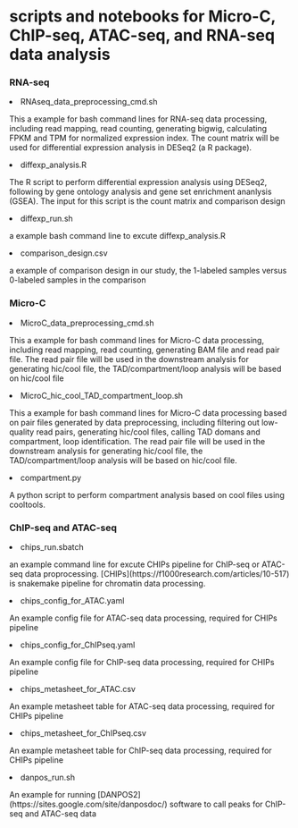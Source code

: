 # scripts and notebooks for Micro-C, ChIP-seq, ATAC-seq, and RNA-seq data analysis

### RNA-seq
<li>RNAseq_data_preprocessing_cmd.sh</li>
<p>This a example for bash command lines for RNA-seq data processing, including read mapping, read counting, generating bigwig, calculating FPKM and TPM for normalized expression index. The count matrix will be used for differential expression analysis in DESeq2 (a R package).</p>

<li>diffexp_analysis.R</li>
<p>The R script to perform differential expression analysis using DESeq2, following by gene ontology analysis and gene set enrichment ananlysis (GSEA). The input for this script is the count matrix and comparison design</p>

<li>diffexp_run.sh</li>
<p>a example bash command line to excute diffexp_analysis.R</p>

<li>comparison_design.csv</li>
<p>a example of comparison design in our study, the 1-labeled samples versus 0-labeled samples in the comparison</p>


### Micro-C
<li>MicroC_data_preprocessing_cmd.sh</li>
<p>This a example for bash command lines for Micro-C data processing, including read mapping, read counting, generating BAM file and read pair file. The read pair file will be used in the downstream analysis for generating hic/cool file, the TAD/compartment/loop analysis will be based on hic/cool file</p>

<li>MicroC_hic_cool_TAD_compartment_loop.sh</li>
<p>This a example for bash command lines for Micro-C data processing based on pair files generated by data preprocessing, including filtering out low-quality read pairs, generating hic/cool files, calling TAD domans and compartment, loop identification. The read pair file will be used in the downstream analysis for generating hic/cool file, the TAD/compartment/loop analysis will be based on hic/cool file.</p>

<li>compartment.py</li>
<p>A python script to perform compartment analysis based on cool files using cooltools.</p>

### ChIP-seq and ATAC-seq
<li>chips_run.sbatch</li>
<p>an example command line for excute CHIPs pipeline for ChIP-seq or ATAC-seq data proprocessing. [CHIPs](https://f1000research.com/articles/10-517) is snakemake pipeline for chromatin data processing.</p>

<li>chips_config_for_ATAC.yaml</li>
<p>An example config file for ATAC-seq data processing, required for CHIPs pipeline</p>

<li>chips_config_for_ChIPseq.yaml</li>
<p>An example config file for ChIP-seq data processing, required for CHIPs pipeline</p>

<li>chips_metasheet_for_ATAC.csv</li>
<p>An example metasheet table for ATAC-seq data processing, required for CHIPs pipeline</p>

<li>chips_metasheet_for_ChIPseq.csv</li>
<p>An example metasheet table for ChIP-seq data processing, required for CHIPs pipeline</p>

<li>danpos_run.sh</li>
<p>An example for running [DANPOS2](https://sites.google.com/site/danposdoc/) software to call peaks for ChIP-seq and ATAC-seq data</p>

